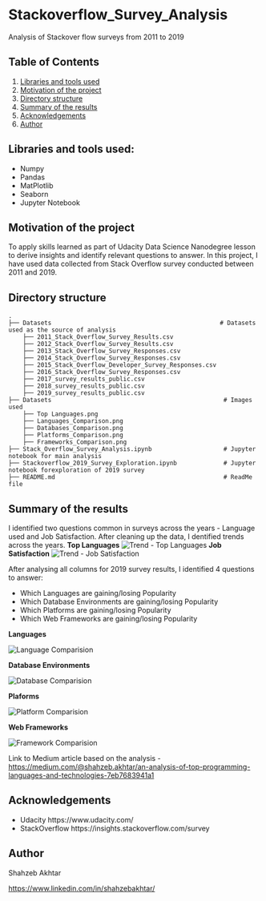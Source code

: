 # Stackoverflow_Survey_Analysis
 Analysis of Stackover flow surveys from 2011 to 2019

## Table of Contents
 <ol>
   <li><a href="#head1"> Libraries and tools used</a>
   <li><a href="#head2"> Motivation of the project </a>
   <li><a href="#head3"> Directory structure </a>
   <li><a href="#head4"> Summary of the results </a>
   <li><a href="#head5"> Acknowledgements </a>
   <li><a href="#head6"> Author </a>
</ol>

<h2 id="head1"> Libraries and tools used: </h2>
<ul>
 <li> Numpy
 <li> Pandas
 <li> MatPlotlib
 <li> Seaborn
 <li> Jupyter Notebook
</ul>

<h2 id="head2"> Motivation of the project</h2>

To apply skills learned as part of Udacity Data Science Nanodegree lesson to derive insights and identify relevant questions to answer.
In this project, I have used data collected from Stack Overflow survey conducted between 2011 and 2019.

<h2 id="head3"> Directory structure </h3>

```
.
├── Datasets                                               # Datasets used as the source of analysis 
    ├── 2011_Stack_Overflow_Survey_Results.csv
    ├── 2012_Stack_Overflow_Survey_Results.csv
    ├── 2013_Stack_Overflow_Survey_Responses.csv
    ├── 2014_Stack_Overflow_Survey_Responses.csv
    ├── 2015_Stack_Overflow_Developer_Survey_Responses.csv
    ├── 2016_Stack_Overflow_Survey_Responses.csv
    ├── 2017_survey_results_public.csv
    ├── 2018_survey_results_public.csv
    ├── 2019_survey_results_public.csv 
├── Datasets                                                # Images used 
    ├── Top Languages.png
    ├── Languages_Comparison.png
    ├── Databases_Comparison.png
    ├── Platforms_Comparison.png
    ├── Frameworks_Comparison.png    
├── Stack_Overflow_Survey_Analysis.ipynb                    # Jupyter notebook for main analysis
├── Stackoverflow_2019_Survey_Exploration.ipynb             # Jupyter notebook forexploration of 2019 survey
├── README.md                                               # ReadMe file

```

<h2 id="head4"> Summary of the results </h2>

I identified two questions common in surveys across the years - Language used and Job Satisfaction. After cleaning up the data, I dentified trends across the years.
**Top Languages**
![Trend - Top Languages](https://lh3.googleusercontent.com/EXWi4isOBVH6NLkIUlQCGdlDlSujV1E3a27ghsBPrHNY1lgKZDN7mX2CTlnblDPH8wGoiIzCGaLcksHpux21UQPVK8ItTM261ZNaf7HS2CdBYfCXa8NMAlxed-nmofZWC8rCeW-dcIc=w2400)
**Job Satisfaction**
![Trend - Job Satisfaction](https://lh3.googleusercontent.com/jq70NnTKEt2V6ZdNC_7LcwYWsRPLUArSDhlkppU_EQKj3n6IM_e4nSQNpQetLsyV8TRS6xCqBLvRh_ZzKGHcBcPIF2Ojy6au329yMju5NNYL6pZaHYg8eaFN3J6N-RBCVMJtQZj9baM=w2400)

After analysing all columns for 2019 survey results, I identified 4 questions to answer:
<ul>
 <li> Which Languages are gaining/losing Popularity
 <li> Which Database Environments are gaining/losing Popularity
 <li> Which Platforms are gaining/losing Popularity
 <li> Which Web Frameworks are gaining/losing Popularity
</ul>

**Languages**

![Language Comparision](https://lh3.googleusercontent.com/_AiBtSJ1hUj7oeXHDfGS4s54yrhhtQvdjF7O2eB_O333nVsmggv7XAPERKfDb6NfReRIFsDceh2igKVGWPURednOl-NTbm-4E7CTwaiEs0c3sjjoqQyE0ULbGTihZgsGPwfYYGVRpIo=w2400)

**Database Environments**

![Database Comparision](https://lh3.googleusercontent.com/Scc2E99PJz8JAW0Lhp6zdj8MLvxou7fW5t_u99SBIMoUCIdJ9xi_1FqKVKvyUqhZoqwV-_J4Fo2pRsvKIW5WEhOfQYJZtD-YY2Pqru-bjqNnj7NDuQQrOM7L73dqAHf1QPGDY_xaYNQ=w2400)

**Plaforms**

![Platform Comparision](https://lh3.googleusercontent.com/e-rGn3zAGOVQFvRA2oersNqXIVdVtgKRu23aFNjJbdCDOUzKOwN33qJI-NEg7bD-my3HxgBZztusK-DcD2xzSx7gg8w0cl296SBxByElEfrJ9bP7Ct6OZ4hZb5-3zYztAd2u7MdeejI=w2400)

**Web Frameworks**

![Framework Comparision](https://lh3.googleusercontent.com/b9rwNlNHneJi7ocFIXMbiZmpXHoHWylcTo_w6i39EgeCkAkJQmCrnYXRLUlvySFwqz5CEcFttuc3pmqBPnQJexEFBwXHR2N0e_IlnkHrqZdC7Ej7leaYGHY846rPtgkQU9IB9q5kpjg=w2400)

Link to Medium article based on the analysis - https://medium.com/@shahzeb.akhtar/an-analysis-of-top-programming-languages-and-technologies-7eb7683941a1

<h2 id="head5"> Acknowledgements </h2>

<ul>
 <li> Udacity https://www.udacity.com/
 <li> StackOverflow  https://insights.stackoverflow.com/survey
</ul>

<h2 id="head6"> Author </h2>

Shahzeb Akhtar

https://www.linkedin.com/in/shahzebakhtar/
